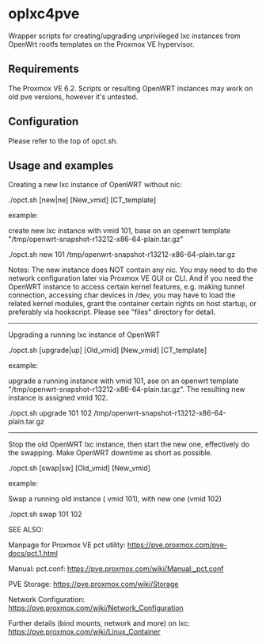 oplxc4pve
===========

Wrapper scripts for creating/upgrading unprivileged lxc instances from OpenWrt rootfs templates on the Proxmox VE hypervisor. 

Requirements
------------
The Proxmox VE 6.2. 
Scripts or resulting OpenWRT instances may work on old pve versions, however it's untested.
 
Configuration
-------------
Please refer to the top of opct.sh.

Usage and examples
------
Creating a new lxc instance of OpenWRT without nic: 

./opct.sh [new|ne] [New_vmid] [CT_template]

example: 

create new lxc instance with vmid 101, base on an openwrt template "/tmp/openwrt-snapshot-r13212-x86-64-plain.tar.gz"

./opct.sh new 101 /tmp/openwrt-snapshot-r13212-x86-64-plain.tar.gz

Notes: The new instance does NOT contain any nic. You may need to do the network configuration later via Proxmox VE GUI or CLI. And if you need the OpenWRT instance to access certain kernel features, e.g. making tunnel connection, accessing char devices in /dev, you may have to load the related kernel modules, grant the container certain rights on host startup, or preferably via hookscript. Please see "files" directory for detail.

------
Upgrading a running lxc instance of OpenWRT

./opct.sh [upgrade|up] [Old_vmid] [New_vmid] [CT_template]

example:

upgrade a running instance with vmid 101, ase on an openwrt template "/tmp/openwrt-snapshot-r13212-x86-64-plain.tar.gz". The resulting new instance is assigned vmid 102.

./opct.sh upgrade 101 102 /tmp/openwrt-snapshot-r13212-x86-64-plain.tar.gz

------
Stop the old OpenWRT lxc instance, then start the new one, effectively do the swapping. Make OpenWRT downtime as short as possible.

./opct.sh [swap|sw] [Old_vmid] [New_vmid]

example:

Swap a running old instance ( vmid 101), with new one (vmid 102)

./opct.sh swap 101 102

SEE ALSO:

Manpage for Proxmox VE pct utility: https://pve.proxmox.com/pve-docs/pct.1.html

Manual: pct.conf: https://pve.proxmox.com/wiki/Manual:_pct.conf

PVE Storage: https://pve.proxmox.com/wiki/Storage

Network Configuration: https://pve.proxmox.com/wiki/Network_Configuration

Further details (bind mounts, network and more) on lxc: https://pve.proxmox.com/wiki/Linux_Container


